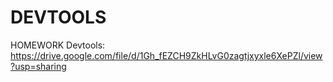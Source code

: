 # DEVTOOLS
HOMEWORK Devtools: https://drive.google.com/file/d/1Gh_fEZCH9ZkHLvG0zagtjxyxle6XePZl/view?usp=sharing
